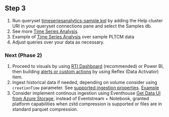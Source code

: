 ## Step 3

1. Run queryset [timeseriesanalytics-sample.kql](./kql/timeseriesanalytics-sample.kql) by adding the Help cluster URI in your queryset connections pane and select the Samples db.
2. See more [Time Series Analysis](https://learn.microsoft.com/kusto/query/time-series-analysis?view=microsoft-fabric).
3. Example of [Time Series Analysis](./kql/timeseriesanalytics-PLTCM.kql) over sample PLTCM data
4. Adjust queries over your data as necessary.

### Next (Phase 2)

1. Proceed to visuals by using [RTI Dashboard](https://learn.microsoft.com/en-us/fabric/real-time-intelligence/dashboard-real-time-create) (recommended) or Power BI, then building [alerts or custom actions](https://learn.microsoft.com/en-us/fabric/real-time-intelligence/data-activator/activator-create-activators) by using Reflex (Data Activator) item.
2. Ingest historical data if needed, depending on volume consider using `creationTime` parameter. See [supported ingestion properties](https://learn.microsoft.com/kusto/management/data-ingestion/ingest-from-query?view=microsoft-fabric#supported-ingestion-properties). [Example](https://learn.microsoft.com/en-us/kusto/management/data-ingestion/ingest-into-command?view=microsoft-fabric)
3. Consider implement continous ingestion using Eventhouse [Get Data UI from Azure Storage](https://learn.microsoft.com/en-us/fabric/real-time-intelligence/get-data-azure-storage?tabs=continuous-ingestion), instead of Eventstream + Notebook, granted platform capabilities when zstd compression is supported or files are in standard parquet compression. 
